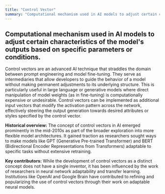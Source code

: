 ```yaml
---
title: "Control Vector"
summary: "Computational mechanism used in AI models to adjust certain characteristics of the model's outputs based on specific parameters or conditions."
---
```


## Computational mechanism used in AI models to adjust certain characteristics of the model's outputs based on specific parameters or conditions.

Control vectors are an advanced AI technique that straddles the domain between prompt engineering and model fine-tuning. They serve as intermediaries that allow developers to guide the behavior of a model without making permanent adjustments to its underlying structure. This is particularly useful in large language or generative models where direct manipulation of model weights (as in fine-tuning) is computationally expensive or undesirable. Control vectors can be implemented as additional input vectors that modify the activation pattern across the network, effectively steering the output generation towards desired attributes or styles specified by the control vector.

**Historical overview:** The concept of control vectors in AI emerged prominently in the mid-2010s as part of the broader exploration into more flexible model architectures. It gained traction as researchers sought ways to make models like GPT (Generative Pre-trained Transformer) and BERT (Bidirectional Encoder Representations from Transformers) adaptable to specific tasks without extensive retraining.

**Key contributors:** While the development of control vectors as a distinct concept does not have a single inventor, it has been influenced by the work of researchers in neural network adaptability and transfer learning. Institutions like OpenAI and Google Brain have contributed to refining and popularizing the use of control vectors through their work on adaptable neural models.
